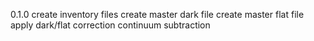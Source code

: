 0.1.0
  create inventory files
  create master dark file
  create master flat file
  apply dark/flat correction
  continuum subtraction
